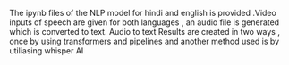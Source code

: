 The ipynb files of the NLP model for hindi and english is provided .Video inputs of speech are given for both languages , an audio file is generated which is converted to text. Audio to text Results are created in two ways , once by using transformers and pipelines and another method used is by utiliasing whisper AI 

